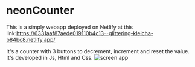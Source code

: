 # neonCounter
This is a simply webapp deployed on Netlify at this link:https://6331aaf87aede019110b4c13--glittering-kleicha-b84bc8.netlify.app/

It's a counter with 3 buttons to decrement, increment and reset the value.
It's developed in Js, Html and Css.
![screen app](https://user-images.githubusercontent.com/101175722/192292233-9259d54f-6112-485b-80f8-344ecd23c91a.jpg)
